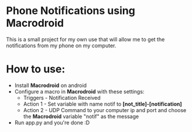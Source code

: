 # Phone Notifications using **Macrodroid**
This is a small project for my own use that will allow me to get the notifications from my phone on my computer.

# How to use:
* Install **Macrodroid** on android
* Configure a macro in **Macrodroid** with these settings:
  * Triggers - Notification Received
  * Action 1 - Set variable with name notif to **[not_title]-[notification]**
  * Action 2 - UDP Command to your computer ip and port and choose the **Macrodroid** variable "notif" as the message
* Run app.py and you're done :D
